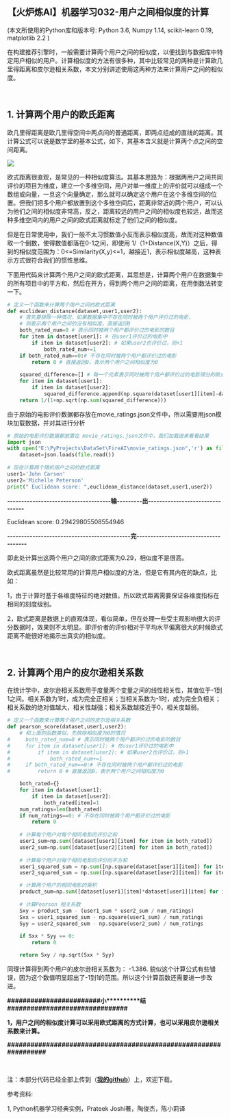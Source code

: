 【火炉炼AI】机器学习032-用户之间相似度的计算
-

(本文所使用的Python库和版本号: Python 3.6, Numpy 1.14, scikit-learn 0.19, matplotlib 2.2 )

在构建推荐引擎时，一般需要计算两个用户之间的相似度，以便找到与数据库中特定用户相似的用户。计算相似度的方法有很多种，其中比较常见的两种是计算欧几里得距离和皮尔逊相关系数，本文分别讲述使用这两种方法来计算用户之间的相似度。

<br/>

## 1. 计算两个用户的欧氏距离

欧几里得距离是欧几里得空间中两点间的普通距离，即两点组成的直线的距离。其计算公式可以说是数学里的基本公式，如下，其基本含义就是计算两个点之间的空间距离。

![](https://i.imgur.com/uTptfVJ.png)

欧式距离很直观，是常见的一种相似度算法。其基本思路为：根据两用户之间共同评价的项目为维度，建立一个多维空间，用户对单一维度上的评价就可以组成一个数组或向量，一旦这个向量确定，那么就可以确定这个用户在这个多维空间的位置。但我们把多个用户都放置到这个多维空间后，距离非常近的两个用户，可以认为他们之间的相似度非常高，反之，距离较远的用户之间的相似度也较远，故而这种多维空间内的用户之间的欧式距离就标定了他们之间的相似度。

但是在日常使用中，我们一般不太习惯数值小反而表示相似度高，故而对这种数值取一个倒数，使得数值都落在0-1之间，即使用 1/（1+Distance(X,Y)）之后，得到的相似度范围为：0<=Similarity(X,y)<=1，越接近1，表示相似度越高，这种表示方式很符合我们的惯性思维。

下面用代码来计算两个用户之间的欧式距离，其思想是，计算两个用户在数据集中的所有项目中的平方和，然后在开方，得到两个用户之间的距离，在用倒数法转变一下。

```Python
# 定义一个函数来计算两个用户之间的欧式距离
def euclidean_distance(dataset,user1,user2):
    # 首先要排除一种情况，如果数据集中不存在同时被两个用户评价过的电影，
    # 则表示两个用户之间的没有相似度，直接返回0
    both_rated_num=0 # 表示同时被两个用户都评价过的电影的数目
    for item in dataset[user1]: # 在user1评价过的电影中
        if item in dataset[user2]: # 如果user2也评价过，则+1
            both_rated_num+=1
    if both_rated_num==0:# 不存在同时被两个用户都评价过的电影
        return 0 # 直接返回0，表示两个用户之间相似度为0
    
    squared_difference=[] # 每一个元素表示同时被两个用户都评价过的电影得分的欧式距离
    for item in dataset[user1]:
        if item in dataset[user2]:
            squared_difference.append(np.square(dataset[user1][item]-dataset[user2][item]))
    return 1/(1+np.sqrt(np.sum(squared_difference)))

```

由于原始的电影评价数据都存放在movie_ratings.json文件中，所以需要用json模块加载数据，并对其进行分析

```Python
# 原始的电影评价数据都放置在 movie_ratings.json文件中，我们加载进来看看结果
import json
with open("E:\PyProjects\DataSet\FireAI\movie_ratings.json",'r') as file:
    dataset=json.loads(file.read())
    
# 现在计算两个随机用户之间的欧式距离
user1='John Carson'
user2='Michelle Peterson'
print(" Euclidean score: ",euclidean_distance(dataset,user1,user2))
```

**-------------------------------------输---------出--------------------------------**

 Euclidean score:  0.29429805508554946

**--------------------------------------------完-------------------------------------**

即此处计算出这两个用户之间的欧式距离为0.29，相似度不是很高。

欧式距离虽然是比较常用的计算用户相似度的方法，但是它有其内在的缺点，比如：

1，由于计算时基于各维度特征的绝对数值，所以欧式距离需要保证各维度指标在相同的刻度级别。

2，欧式距离是数据上的直观体现，看似简单，但在处理一些受主观影响很大的评分数据时，效果则不太明显。即评价者的评价相对于平均水平偏离很大的时候欧式距离不能很好地揭示出真实的相似度。

<br/>

## 2. 计算两个用户的皮尔逊相关系数

在统计学中，皮尔逊相关系数用于度量两个变量之间的线性相关性，其值位于-1到1之间。相关系数为1时，成为完全正相关；当相关系数为-1时，成为完全负相关；相关系数的绝对值越大，相关性越强；相关系数越接近于0，相关度越弱。

```Python
# 定义一个函数来计算两个用户之间的皮尔逊相关系数
def pearson_score(dataset,user1,user2):
    # 和上面的函数类似，先排除相似度为0的情况
#     both_rated_num=0 # 表示同时被两个用户都评价过的电影的数目
#     for item in dataset[user1]: # 在user1评价过的电影中
#         if item in dataset[user2]: # 如果user2也评价过，则+1
#             both_rated_num+=1
#     if both_rated_num==0:# 不存在同时被两个用户都评价过的电影
#         return 0 # 直接返回0，表示两个用户之间相似度为0

    both_rated={}
    for item in dataset[user1]:
        if item in dataset[user2]:
            both_rated[item]=1
    num_ratings=len(both_rated)
    if num_ratings==0: # 不存在同时被两个用户都评价过的电影
        return 0
    
    # 计算每个用户对每个相同电影的评价之和
    user1_sum=np.sum([dataset[user1][item] for item in both_rated])
    user2_sum=np.sum([dataset[user2][item] for item in both_rated])
    
    # 计算每个用户对每个相同电影的评价的平方和
    user1_squared_sum = np.sum([np.square(dataset[user1][item]) for item in both_rated])
    user2_squared_sum = np.sum([np.square(dataset[user2][item]) for item in both_rated])

    # 计算两个用户的相同电影的乘积
    product_sum=np.sum([dataset[user1][item]*dataset[user1][item] for item in both_rated])
    
    # 计算Pearson 相关系数
    Sxy = product_sum - (user1_sum * user2_sum / num_ratings)
    Sxx = user1_squared_sum - np.square(user1_sum) / num_ratings
    Syy = user2_squared_sum - np.square(user2_sum) / num_ratings
    
    if Sxx * Syy == 0:
        return 0

    return Sxy / np.sqrt(Sxx * Syy)
```

同理计算得到两个用户的皮尔逊相关系数为： -1.386. 貌似这个计算公式有些错误，因为这个数值明显超出了-1到1的范围。所以这个计算函数还需要进一步改进。

**\#\#\#\#\#\#\#\#\#\#\#\#\#\#\#\#\#\#\#\#\#\#\#\#小\*\*\*\*\*\*\*\*\*\*结\#\#\#\#\#\#\#\#\#\#\#\#\#\#\#\#\#\#\#\#\#\#\#\#\#\#\#\#\#\#\#**

**1，用户之间的相似度计算可以采用欧式距离的方式计算，也可以采用皮尔逊相关系数来计算。**


**\#\#\#\#\#\#\#\#\#\#\#\#\#\#\#\#\#\#\#\#\#\#\#\#\#\#\#\#\#\#\#\#\#\#\#\#\#\#\#\#\#\#\#\#\#\#\#\#\#\#\#\#\#\#\#\#\#\#\#\#\#\#\#\#\#**



<br/>

注：本部分代码已经全部上传到（[**我的github**](https://github.com/RayDean/MachineLearning)）上，欢迎下载。

参考资料:

1, Python机器学习经典实例，Prateek Joshi著，陶俊杰，陈小莉译